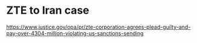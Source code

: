 # ZTE to Iran case
https://www.justice.gov/opa/pr/zte-corporation-agrees-plead-guilty-and-pay-over-4304-million-violating-us-sanctions-sending

